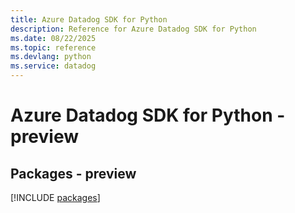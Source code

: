 ```yaml
---
title: Azure Datadog SDK for Python
description: Reference for Azure Datadog SDK for Python
ms.date: 08/22/2025
ms.topic: reference
ms.devlang: python
ms.service: datadog
---
```

# Azure Datadog SDK for Python - preview
## Packages - preview
[!INCLUDE [packages](datadog-index.md)]